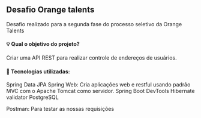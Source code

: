 ## Desafio Orange talents

Desafio realizado para a segunda fase do processo seletivo da Orange Talents

#### 💡 Qual o objetivo do projeto?
Criar uma API REST para realizar controle de endereços de usuários.

#### 🤖 Tecnologias utilizadas:
Spring Data JPA
Spring Web: Cria aplicações web e restful usando padrão MVC com o Apache Tomcat como servidor. 
Spring Boot DevTools 
Hibernate validator
PostgreSQL 

Postman: Para testar as nossas requisições 

